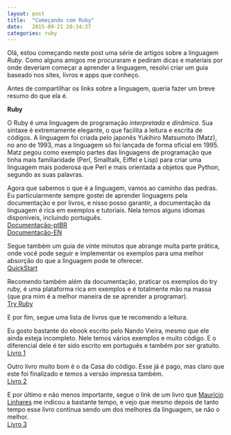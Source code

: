 ```yaml
---
layout: post
title:  "Começando com Ruby"
date:   2015-09-21 20:34:27
categories: ruby
---
```

Olá, estou começando neste post uma série de artigos sobre a linguagem *Ruby*. Como alguns amigos me procuraram e pediram dicas e materiais por onde deveriam começar a aprender a linguagem, resolvi criar um guia baseado nos sites, livros e apps que conheço.

Antes de compartilhar os links sobre a linguagem, queria fazer um breve resumo do que ela é.

**Ruby**

O Ruby é uma linguagem de programação *interpretada* e *dinâmica*. Sua sintaxe é extremamente elegante, o que facilita a leitura e escrita de códigos.
A linguagem foi criada pelo japonês Yukihiro Matsumoto (Matz), no ano de 1993, mas a linguagem só foi lançada de forma oficial em 1995. Matz pegou como exemplo partes das linguagens de programação que tinha mais familiaridade (Perl, Smalltalk, Eiffel e Lisp) para criar uma linguagem mais poderosa que Perl e mais orientada a objetos que Python, segundo as suas palavras.

Agora que sabemos o que é a linguagem, vamos ao caminho das pedras. Eu particularmente sempre gostei de aprender linguagens pela documentação e por livros, e nisso posso garantir, a documentação da linguagem é rica em exemplos e tutoriais. Nela temos alguns idiomas disponíveis, incluindo português.
<br />
[Documentação-ptBR](https://www.ruby-lang.org/pt/)
<br />
[Documentação-EN](https://www.ruby-lang.org/en/)

Segue também um guia de vinte minutos que abrange muita parte prática, onde você pode seguir e implementar os exemplos para uma melhor absorção do que a linguagem pode te oferecer.
<br />
[QuickStart](https://www.ruby-lang.org/pt/documentation/quickstart/)

Recomendo também além da documentação, praticar os exemplos do try ruby, é uma plataforma rica em exemplos e é totalmente mão na massa (que pra mim é a melhor maneira de se aprender a programar).
<br />
[Try Ruby](http://tryruby.org)

E por fim, segue uma lista de livros que te recomendo a leitura.

Eu gosto bastante do ebook escrito pelo Nando Vieira, mesmo que ele ainda esteja incompleto. Nele temos vários exemplos e muito código. E o diferencial dele é ter sido escrito em português e também por ser gratuito.
<br />
[Livro 1](http://howtocode.com.br/ebooks/ruby)

Outro livro muito bom é o da Casa do código. Esse já é pago, mas claro que este foi finalizado e temos a versão impressa também.
<br />
[Livro 2](http://www.casadocodigo.com.br/products/livro-ruby)

E por último e não menos importante, segue o link de um livro que [Maurício Linhares](https://mauricio.github.io/) me indicou a bastante tempo, e vejo que mesmo depois de tanto tempo esse livro continua sendo um dos melhores da linguagem, se não o melhor.
<br />
[Livro 3](https://pragprog.com/book/ruby4/programming-ruby-1-9-2-0)
